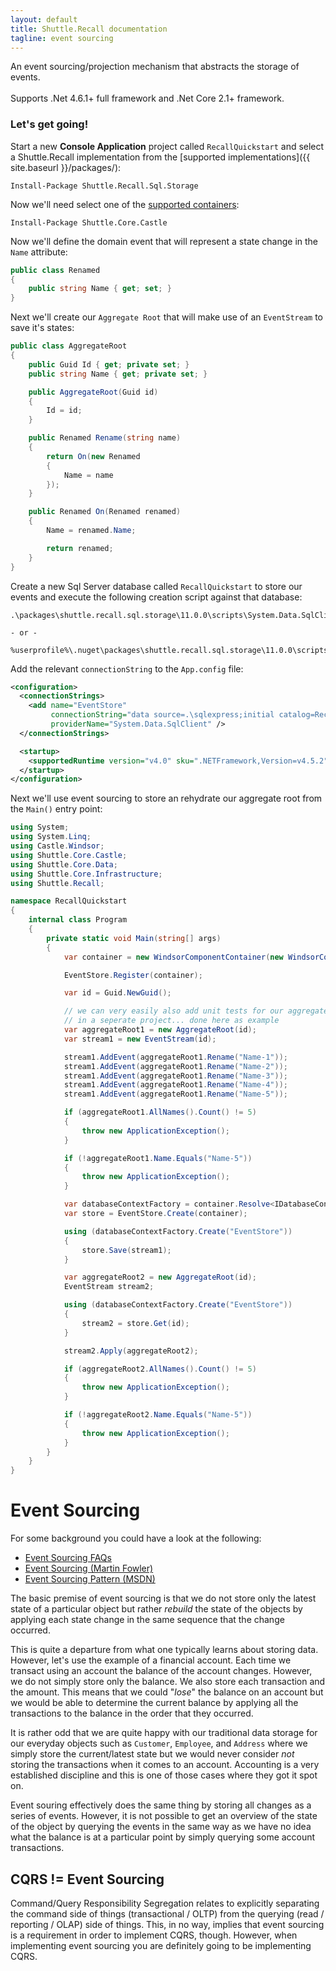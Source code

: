 ```yaml
---
layout: default
title: Shuttle.Recall documentation
tagline: event sourcing
---
```

<div class='display-4'>
    An event sourcing/projection mechanism that abstracts the storage of events.
</div>
<br/>
<div class="alert alert-success" role="alert">
    Supports .Net 4.6.1+ full framework and .Net Core 2.1+ framework.
</div>

### Let's get going!

Start a new **Console Application** project called `RecallQuickstart` and select a Shuttle.Recall implementation from the [supported implementations]({{ site.baseurl }}/packages/):

<div class="nuget-badge">
    <p>
        <code>Install-Package Shuttle.Recall.Sql.Storage</code>
    </p>
</div>

Now we'll need select one of the [supported containers](http://shuttle.github.io/shuttle-core/shuttle-core-container#supported):

<div class="nuget-badge">
    <p>
        <code>Install-Package Shuttle.Core.Castle</code>
    </p>
</div>

Now we'll define the domain event that will represent a state change in the `Name` attribute:

``` c#
public class Renamed
{
    public string Name { get; set; }
}
```

Next we'll create our `Aggregate Root` that will make use of an `EventStream` to save it's states:

``` c#
public class AggregateRoot
{
    public Guid Id { get; private set; }
    public string Name { get; private set; }

    public AggregateRoot(Guid id)
    {
        Id = id;
    }

    public Renamed Rename(string name)
    {
        return On(new Renamed
        {
            Name = name
        });
    }

    public Renamed On(Renamed renamed)
    {
        Name = renamed.Name;

        return renamed;
    }
}
```

Create a new Sql Server database called `RecallQuickstart` to store our events and execute the following creation script against that database:

```
.\packages\shuttle.recall.sql.storage\11.0.0\scripts\System.Data.SqlClient\EventStoreCreate.sql

- or -

%userprofile%\.nuget\packages\shuttle.recall.sql.storage\11.0.0\scripts\System.Data.SqlClient\EventStoreCreate.sql
```

Add the relevant `connectionString` to the `App.config` file:

``` xml
<configuration>
  <connectionStrings>
    <add name="EventStore"
         connectionString="data source=.\sqlexpress;initial catalog=RecallQuickstart;integrated security=true"
         providerName="System.Data.SqlClient" />
  </connectionStrings>

  <startup>
    <supportedRuntime version="v4.0" sku=".NETFramework,Version=v4.5.2" />
  </startup>
</configuration>
```

Next we'll use event sourcing to store an rehydrate our aggregate root from the `Main()` entry point:

``` c#
using System;
using System.Linq;
using Castle.Windsor;
using Shuttle.Core.Castle;
using Shuttle.Core.Data;
using Shuttle.Core.Infrastructure;
using Shuttle.Recall;

namespace RecallQuickstart
{
    internal class Program
    {
        private static void Main(string[] args)
        {
            var container = new WindsorComponentContainer(new WindsorContainer());

            EventStore.Register(container);

            var id = Guid.NewGuid();

            // we can very easily also add unit tests for our aggregate
            // in a seperate project... done here as example
            var aggregateRoot1 = new AggregateRoot(id);
            var stream1 = new EventStream(id);

            stream1.AddEvent(aggregateRoot1.Rename("Name-1"));
            stream1.AddEvent(aggregateRoot1.Rename("Name-2"));
            stream1.AddEvent(aggregateRoot1.Rename("Name-3"));
            stream1.AddEvent(aggregateRoot1.Rename("Name-4"));
            stream1.AddEvent(aggregateRoot1.Rename("Name-5"));

            if (aggregateRoot1.AllNames().Count() != 5)
            {
                throw new ApplicationException();
            }

            if (!aggregateRoot1.Name.Equals("Name-5"))
            {
                throw new ApplicationException();
            }

            var databaseContextFactory = container.Resolve<IDatabaseContextFactory>();
            var store = EventStore.Create(container);

            using (databaseContextFactory.Create("EventStore"))
            {
                store.Save(stream1);
            }

            var aggregateRoot2 = new AggregateRoot(id);
            EventStream stream2;

            using (databaseContextFactory.Create("EventStore"))
            {
                stream2 = store.Get(id);
            }

            stream2.Apply(aggregateRoot2);

            if (aggregateRoot2.AllNames().Count() != 5)
            {
                throw new ApplicationException();
            }

            if (!aggregateRoot2.Name.Equals("Name-5"))
            {
                throw new ApplicationException();
            }
        }
    }
}
```

# Event Sourcing

For some background you could  have a look at the following:

- [Event Sourcing FAQs](http://cqrs.nu/Faq/event-sourcing)
- [Event Sourcing (Martin Fowler)](http://martinfowler.com/eaaDev/EventSourcing.html)
- [Event Sourcing Pattern (MSDN)](https://msdn.microsoft.com/en-us/library/dn589792.aspx)

The basic premise of event sourcing is that we do not store only the latest state of a particular object but rather *rebuild* the state of the objects by applying each state change in the same sequence that the change occurred.

This is quite a departure from what one typically learns about storing data.  However, let's use the example of a financial account.  Each time we transact using an account the balance of the account changes.  However, we do not simply store only the balance.  We also store each transaction and the amount.  This means that we could "*lose*" the balance on an account but we would be able to determine the current balance by applying all the transactions to the balance in the order that they occurred. 

It is rather odd that we are quite happy with our traditional data storage for our everyday objects such as `Customer`, `Employee`, and `Address` where we simply store the current/latest state but we would never consider *not* storing the transactions when it comes to an account.  Accounting is a very established discipline and this is one of those cases where they got it spot on.

Event souring effectively does the same thing by storing all changes as a series of events.  However, it is not possible to get an overview of the state of the object by querying the events in the same way as we have no idea what the balance is at a particular point by simply querying some account transactions.

## CQRS != Event Sourcing

Command/Query Responsibility Segregation relates to explicitly separating the command side of things (transactional / OLTP) from the querying (read / reporting / OLAP) side of things.  This, in no way, implies that event sourcing is a requirement in order to implement CQRS, though.  However, when implementing event sourcing you are definitely going to be implementing CQRS.